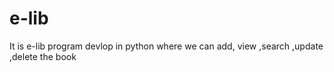 # e-lib
It is e-lib program devlop in python where we can add, view ,search ,update ,delete the book
